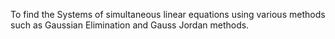 To find the Systems of simultaneous linear equations using various methods such as Gaussian Elimination and Gauss Jordan methods.